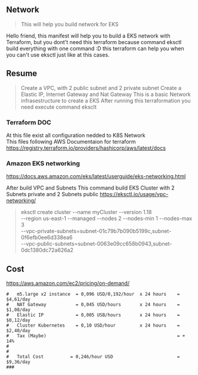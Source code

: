 ## Network
> This will help you build network for EKS

  Hello friend, this manifest will help you to build a EKS network with Terraform,
  but you dont't need this terraform because command eksctl build everything with one command :D
  this terraform can help you when you can't use eksctl just like at this cases.


## Resume
> Create a VPC, with 2 public subnet and 2 private subnet
> Create a Elastic IP, Internet Gateway and Nat Gateway
> This is a basic Network infrasestructure to create a EKS
> After running this terraformation you need execute command eksclt


### Terraform DOC
At this file exist all configuration nedded to K8S Network<br/>
This files following AWS Documentaion for terraform<br/>
https://registry.terraform.io/providers/hashicorp/aws/latest/docs<br/>

### Amazon EKS networking
https://docs.aws.amazon.com/eks/latest/userguide/eks-networking.html

After build VPC and Subnets
This command build EKS Cluster with 2 Subnets private and 2 Subnets public
https://eksctl.io/usage/vpc-networking/

> eksctl create cluster --name myCluster --version 1.18 \
> --region us-east-1 --managed --nodes 2 --nodes-min 1 --nodes-max 3 \
> --vpc-private-subnets=subnet-01c79b7b090b5199c,subnet-0f6efb0ee6d338ea6 \
> --vpc-public-subnets=subnet-0063e09cc658b0943,subnet-0dc1380dc72a626a2

## Cost
https://aws.amazon.com/ec2/pricing/on-demand/

```
#   m5.large x2 instance  = 0,096 USD/0,192/hour  x 24 hours    = $4,61/day
#   NAT Gateway           = 0,045 USD/hours       x 24 hours    = $1,08/day
#   Elastic IP            = 0,005 USB/hours       x 24 hours    = $0,12/day
#   Cluster Kubernetes    = 0,10 USD/hour         x 24 hours    = $2,40/day
#   Tax (Maybe)                                                 = + 14%
#
#   
#   Total Cost          = 0,246/hour USD                        = $9,36/day
###
```